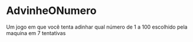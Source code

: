 # AdvinheONumero
Um jogo em que você tenta adinhar qual número de 1 a 100 escolhido pela maquina em 7 tentativas
